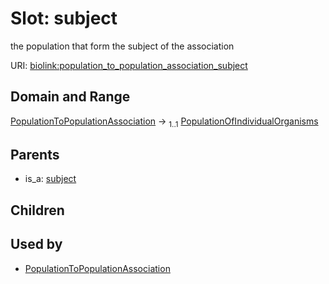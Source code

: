 
# Slot: subject


the population that form the subject of the association

URI: [biolink:population_to_population_association_subject](https://w3id.org/biolink/vocab/population_to_population_association_subject)


## Domain and Range

[PopulationToPopulationAssociation](PopulationToPopulationAssociation.md) &#8594;  <sub>1..1</sub> [PopulationOfIndividualOrganisms](PopulationOfIndividualOrganisms.md)

## Parents

 *  is_a: [subject](subject.md)

## Children


## Used by

 * [PopulationToPopulationAssociation](PopulationToPopulationAssociation.md)
